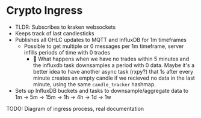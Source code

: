 # Crypto Ingress
- TLDR: Subscribes to kraken websockets
- Keeps track of last candlesticks
- Publishes all OHLC updates to MQTT and InfluxDB for 1m timeframes
  - Possible to get multiple or 0 messages per 1m timeframe, server infills periods of time with 0 trades
     - 🙋‍ What happens when we have no trades within 5 minutes and the influxdb task downsamples a period with 0 data.
        Maybe it's a better idea to have another async task (rxpy?) that 1s after every minute creates an empty candle
        if we recieved no data in the last minute, using the same `candle_tracker` hashmap.
- Sets up InfluxDB buckets and tasks to downsample/aggregate data to 1m -> 5m -> 15m -> 1h -> 4h -> 1d -> 1w


TODO: Diagram of ingress process, real documentation
